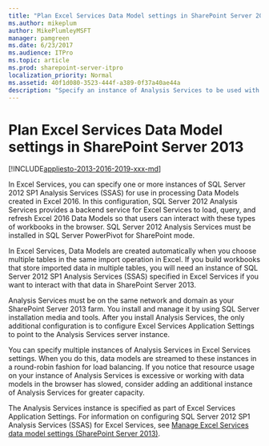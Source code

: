 ```yaml
---
title: "Plan Excel Services Data Model settings in SharePoint Server 2013"
ms.author: mikeplum
author: MikePlumleyMSFT
manager: pamgreen
ms.date: 6/23/2017
ms.audience: ITPro
ms.topic: article
ms.prod: sharepoint-server-itpro
localization_priority: Normal
ms.assetid: 40f1d080-3523-444f-a389-0f37a40ae44a
description: "Specify an instance of Analysis Services to be used with interactive data models in Excel Services."
---
```


# Plan Excel Services Data Model settings in SharePoint Server 2013

[!INCLUDE[appliesto-2013-2016-2019-xxx-md](../includes/appliesto-2013-2016-2019-xxx-md.md)] 
  
In Excel Services, you can specify one or more instances of SQL Server 2012 SP1 Analysis Services (SSAS) for use in processing Data Models created in Excel 2016. In this configuration, SQL Server 2012 Analysis Services provides a backend service for Excel Services to load, query, and refresh Excel 2016 Data Models so that users can interact with these types of workbooks in the browser. SQL Server 2012 Analysis Services must be installed in SQL Server PowerPivot for SharePoint mode.
  
In Excel Services, Data Models are created automatically when you choose multiple tables in the same import operation in Excel. If you build workbooks that store imported data in multiple tables, you will need an instance of SQL Server 2012 SP1 Analysis Services (SSAS) specified in Excel Services if you want to interact with that data in SharePoint Server 2013.
  
Analysis Services must be on the same network and domain as your SharePoint Server 2013 farm. You install and manage it by using SQL Server installation media and tools. After you install Analysis Services, the only additional configuration is to configure Excel Services Application Settings to point to the Analysis Services server instance.
  
You can specify multiple instances of Analysis Services in Excel Services settings. When you do this, data models are streamed to these instances in a round-robin fashion for load balancing. If you notice that resource usage on your instance of Analysis Services is excessive or working with data models in the browser has slowed, consider adding an additional instance of Analysis Services for greater capacity.
  
The Analysis Services instance is specified as part of Excel Services Application Settings. For information on configuring SQL Server 2012 SP1 Analysis Services (SSAS) for Excel Services, see [Manage Excel Services data model settings (SharePoint Server 2013)](manage-excel-services-data-model-settings.md).
  


